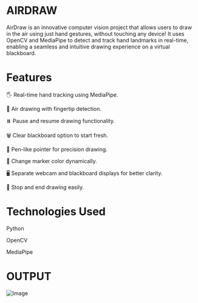 # AIRDRAW
AirDraw is an innovative computer vision project that allows users to draw in the air using just hand gestures, without touching any device! It uses OpenCV and MediaPipe to detect and track hand landmarks in real-time, enabling a seamless and intuitive drawing experience on a virtual blackboard.

# Features
🖐️ Real-time hand tracking using MediaPipe.

🎨 Air drawing with fingertip detection.

⏸️ Pause and resume drawing functionality.

🗑️ Clear blackboard option to start fresh.

🎯 Pen-like pointer for precision drawing.

🎨 Change marker color dynamically.

🖥️ Separate webcam and blackboard displays for better clarity.

🛑 Stop and end drawing easily.

# Technologies Used

Python

OpenCV

MediaPipe

# OUTPUT

![Image](https://github.com/user-attachments/assets/7e4dc6e5-389d-4c85-8ff2-acdc7f3a3b3a)
